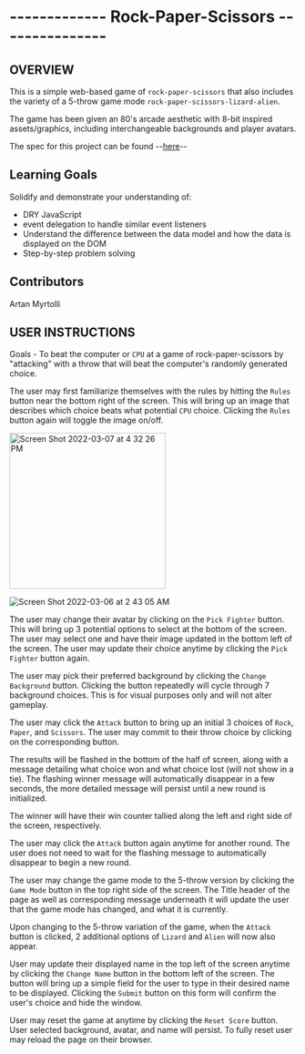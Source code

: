 # ------------- Rock-Paper-Scissors ---------------

## OVERVIEW

This is a simple web-based game of `rock-paper-scissors` that also includes the variety of a 5-throw game mode `rock-paper-scissors-lizard-alien`.

The game has been given an 80's arcade aesthetic with 8-bit inspired assets/graphics, including interchangeable backgrounds and player avatars.

The spec for this project can be found --[here](https://frontend.turing.edu/projects/module-1/rock-paper-scissors-solo.html)--

## Learning Goals

Solidify and demonstrate your understanding of:
  - DRY JavaScript
  - event delegation to handle similar event listeners
  - Understand the difference between the data model and how the data is displayed on the DOM
  - Step-by-step problem solving

## Contributors

Artan Myrtolli

## USER INSTRUCTIONS

Goals - To beat the computer or `CPU` at a game of rock-paper-scissors by "attacking" with a throw that will beat the computer's randomly generated choice.

The user may first familiarize themselves with the rules by hitting the `Rules` button near the bottom right of the screen. This will bring up an image that describes which choice beats what potential `CPU` choice. Clicking the `Rules` button again will toggle the image on/off.

<img width="274" alt="Screen Shot 2022-03-07 at 4 32 26 PM" src="https://user-images.githubusercontent.com/92772785/157121859-0f03861e-eea2-4f83-9cd1-bf0dbe12f461.png">

![Screen Shot 2022-03-06 at 2 43 05 AM](https://user-images.githubusercontent.com/92772785/157121822-02cc7257-4f60-4336-aa53-8c651906cc7e.png)


The user may change their avatar by clicking on the `Pick Fighter` button. This will bring up 3 potential options to select at the bottom of the screen. The user may select one and have their image updated in the bottom left of the screen. The user may update their choice anytime by clicking the `Pick Fighter` button again.

The user may pick their preferred background by clicking the `Change Background` button. Clicking the button repeatedly will cycle through 7 background choices. This is for visual purposes only and will not alter gameplay.

The user may click the `Attack` button to bring up an initial 3 choices of `Rock`, `Paper`, and `Scissors`. The user may commit to their throw choice by clicking on the corresponding button.

The results will be flashed in the bottom of the half of screen, along with a message detailing what choice won and what choice lost (will not show in a tie). The flashing winner message will automatically disappear in a few seconds, the more detailed message will persist until a new round is initialized.

The winner will have their win counter tallied along the left and right side of the screen, respectively.

The user may click the `Attack` button again anytime for another round. The user does not need to wait for the flashing message to automatically disappear to begin a new round.

The user may change the game mode to the 5-throw version by clicking the `Game Mode` button in the top right side of the screen. The Title header of the page as well as corresponding message underneath it will update the user that the game mode has changed, and what it is currently.

Upon changing to the 5-throw variation of the game, when the `Attack` button is clicked, 2 additional options of `Lizard` and `Alien` will now also appear.

User may update their displayed name in the top left of the screen anytime by clicking the `Change Name` button in the bottom left of the screen. The button will bring up a simple field for the user to type in their desired name to be displayed. Clicking the `Submit` button on this form will confirm the user's choice and hide the window.

User may reset the game at anytime by clicking the `Reset Score` button. User selected background, avatar, and name will persist. To fully reset user may reload the page on their browser. 
